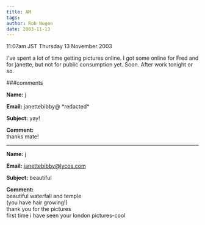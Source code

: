 ```yaml
---
title: AM
tags: 
author: Rob Nugen
date: 2003-11-13
---
```


<p class=date>11:07am JST Thursday 13 November 2003</p>

<p>I've spent a lot of time getting pictures online.  I got some
online for Fred and for janette, but not for public consumption yet.
Soon.  After work tonight or so.</p>

###comments

<p><b>Name:</b> j

<p><b>Email:</b> janettebibby@ *redacted*

<p><b>Subject:</b> yay!

<p><b>Comment:</b>
<br>thanks mate!

<p><hr></p>


<p><b>Name:</b> j

<p><b>Email:</b> <a href="mailto:janettebibby@lycos.com">janettebibby@lycos.com</a>

<p><b>Subject:</b> beautiful

<p><b>Comment:</b>
<br>beautiful waterfall and temple<br>
(you have hair growing!)<br>
  thank you for the pictures<br>
   first time i have seen your london pictures-cool

